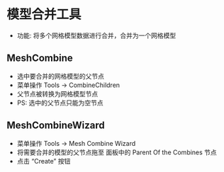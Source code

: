 # 模型合并工具

* 功能: 将多个网格模型数据进行合并，合并为一个网格模型

## MeshCombine
* 选中要合并的网格模型的父节点
* 菜单操作 Tools -> CombineChildren
* 父节点被转换为网格模型节点
* PS: 选中的父节点只能为空节点

## MeshCombineWizard
* 菜单操作 Tools -> Mesh Combine Wizard
* 将需要合并的模型的父节点拖至 面板中的 Parent Of the Combines 节点
* 点击 “Create” 按钮